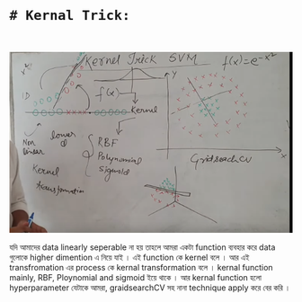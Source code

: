 
<br>

# `# Kernal Trick:`

<br>

![image](img/img12.png)

যদি আমাদের data linearly seperable না হয় তাহলে আমরা একটা function ব্যবহার করে data গুলোকে higher dimention এ নিয়ে যাই । এই function কে kernel বলে । আর এই transfromation এর process কে kernal transformation বলে । kernal function mainly, RBF, Ploynomial and sigmoid ইয়ে থাকে । আর kernal function হলো hyperparameter যেটাকে আমরা, graidsearchCV সহ নানা technique apply করে বের করি । 





